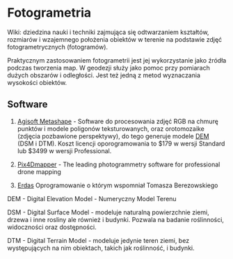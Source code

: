 # Fotogrametria 

Wiki: dziedzina nauki i techniki zajmująca się odtwarzaniem kształtów, rozmiarów i wzajemnego położenia obiektów w terenie na podstawie zdjęć fotogrametrycznych (fotogramów).

Praktycznym zastosowaniem fotogrametrii jest jej wykorzystanie jako źródła podczas tworzenia map. W geodezji służy jako pomoc przy pomiarach dużych obszarów i odległości. Jest też jedną z metod wyznaczania wysokości obiektów.

## Software

1. [Agisoft Metashape](https://www.agisoft.com/) - Software do procesowania zdjęć RGB na chmurę punktów i  modele poligonów teksturowanych, oraz orotomozaike (zdjęcia pozbawione perspektywy), do tego generuje modele [DEM](https://pl.wikipedia.org/wiki/Numeryczny_model_terenu) (DSM i DTM). Koszt licencji oporogramowania to \$179 w wersji Standard lub \$3499 w wersji Professional.

2. [Pix4Dmapper](https://www.pix4d.com/product/pix4dmapper-photogrammetry-software) - The leading photogrammetry software for professional drone mapping

3. [Erdas](https://www.hexagongeospatial.com/products/power-portfolio/erdas-imagine) Oprogramowanie o którym wspomniał Tomasza Berezowskiego



DEM - Digital Elevation Model  - Numeryczny Model Terenu

DSM - Digital Surface Model - modeluje naturalną powierzchnie ziemi, drzewa i inne rosliny ale również i budynki. Pozwala na badanie roślinności, widoczności oraz dostępności.

DTM - Digital Terrain Model - modeluje jedynie teren ziemi, bez występujących na nim obiektach, takich jak roślinność, i budynki.